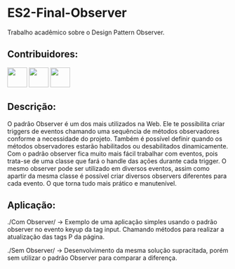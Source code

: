 # ES2-Final-Observer
Trabalho acadêmico sobre o Design Pattern Observer.

## Contribuidores:
<div>
<img src="https://github.com/GabrielCosta-Abap.png" width="45" height="45" style="max-width: 100%; display: inline-block;">
<img src="https://github.com/fantinels.png" width="45" height="45" style="max-width: 100%;">
<img src="https://github.com/Gabrielenfcunha.png" width="45" height="45" style="max-width: 100%;">
</div>

## Descrição:
O padrão Observer é um dos mais utilizados na Web. Ele te possibilita criar triggers de eventos chamando uma sequência de métodos observadores conforme a necessidade do projeto.
Também é possível definir quando os métodos observadores estarão habilitados ou desabilitados dinamicamente. Com o padrão observer fica muito mais fácil trabalhar com eventos, pois trata-se de uma classe que fará o handle das ações durante cada trigger. O mesmo observer pode ser utilizado em diversos eventos, assim como apartir da mesma classe é possível criar diversos observers diferentes para cada evento. O que torna tudo mais prático e manutenível. 

## Aplicação:
./Com Observer/ → Exemplo de uma aplicação simples usando o padrão observer no evento keyup da tag input. Chamando métodos para realizar a atualização das tags P da página.

./Sem Observer/ → Desenvolvimento da mesma solução supracitada, porém sem utilizar o padrão Observer para comparar a diferença.
